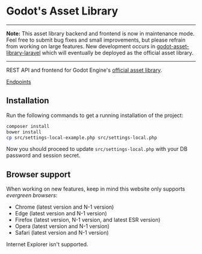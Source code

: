 # Godot's Asset Library

___

**Note:** This asset library backend and frontend is now in maintenance mode.
Feel free to submit bug fixes and small improvements, but please refrain from
working on large features. New development occurs in
[godot-asset-library-laravel](https://github.com/Calinou/godot-asset-library-laravel)
which will eventually be deployed as the official asset library.

___

REST API and frontend for Godot Engine's [official asset library](https://godotengine.org/asset-library).

[Endpoints](./API.md)

## Installation

Run the following commands to get a running installation of the project:

````bash
composer install
bower install
cp src/settings-local-example.php src/settings-local.php
````

Now you should proceed to update `src/settings-local.php` with your DB password and session secret.

## Browser support

When working on new features, keep in mind this website only supports
*evergreen browsers*:

- Chrome (latest version and N-1 version)
- Edge (latest version and N-1 version)
- Firefox (latest version, N-1 version, and latest ESR version)
- Opera (latest version and N-1 version)
- Safari (latest version and N-1 version)

Internet Explorer isn't supported.
